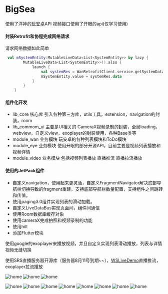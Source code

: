 # BigSea

使用了洋神的[玩安卓](https://www.wanandroid.com/)API
视频接口使用了开眼的api(仅学习使用)

#### 封装Retrofit和协程完成网络请求
请求网络数据如此简单
```kotlin
 val mSystemEntity:MutableLiveData<List<SystemEntity>> by lazy {
        MutableLiveData<List<SystemEntity>>().also {
            launch {
                val systemRes = WanRetrofitClient.service.getSystemData()
                mSystemEntity.value = systemRes.data
            }
        }
    }
```

#### 组件化开发
- lib_core  核心库 引入各种第三方库，utils工具，extension，navigation的封装，room
- lib_commom_ui 主要是UI相关的 CameraX视频录制的封装，全局loading，webview，自定义view，exoplayer的封装使用，各种Base类等
- module_wan  业务模块 玩安卓的各种列表模块和ToDo模块
- module_eye  业务模块 使用开眼的部分开源API，目前主要是视频列表播放和视频详情
- module_video 业务模块 包括视频列表播放  直播推流  直播拉流播放

#### 使用的JetPack组件

- 自定义navigation，使用起来更灵活，自定义FragmentNavigator解决底部导航栏切换导致的fragment重建，支持底部导航栏数量配置，支持组件之间跳转和传值。
- 使用paging3.0组件实现列表的滑动加载。
- 自定义LiveDataBus实现页面间，组件间通信
- 使用Room数据库缓存对象
- 使用cameraX完成拍照和视频录制的功能
- 使用hilt
- 添加Flutter模块

使用google的exoplayer来播放视频，并且自定义实现列表滑动播放，列表与详情视频无缝切换

使用SRS直播服务器开源库（服务器8月11号到期~~），[WSLiveDemo](https://github.com/WangShuo1143368701/WSLiveDemo)直播推流，exoplayer拉流播放

![home](https://raw.githubusercontent.com/chsmy/BigSea/master/screenshot/home_page.png)
![home](https://raw.githubusercontent.com/chsmy/BigSea/master/screenshot/bigsea_1.gif)
![home](https://raw.githubusercontent.com/chsmy/BigSea/master/screenshot/bigsea_2.png)

![home](https://raw.githubusercontent.com/chsmy/BigSea/master/screenshot/bigsea_3.png)
![home](https://raw.githubusercontent.com/chsmy/BigSea/master/screenshot/bigsea_4.png)
![home](https://raw.githubusercontent.com/chsmy/BigSea/master/screenshot/bigsea_5.png)
![home](https://raw.githubusercontent.com/chsmy/BigSea/master/screenshot/bigsea_6.png)
![home](https://raw.githubusercontent.com/chsmy/BigSea/master/screenshot/bigsea_7.png)
![home](https://raw.githubusercontent.com/chsmy/BigSea/master/screenshot/bigsea_8.png)
![home](https://raw.githubusercontent.com/chsmy/BigSea/master/screenshot/bigsea_9.png)
![home](https://raw.githubusercontent.com/chsmy/BigSea/master/screenshot/bigsea_take.png)
